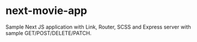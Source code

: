 # next-movie-app
Sample Next JS application with Link, Router, SCSS and Express server with sample GET/POST/DELETE/PATCH.
